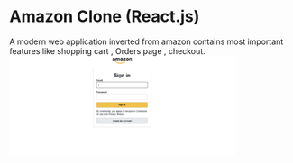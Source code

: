 # Amazon Clone (React.js)
A modern web application inverted from amazon contains most important features like shopping cart , Orders page , checkout.
<img src="login.amazon.PNG" alt="login Screenshot" width="400" height = "auto">

